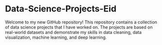 # Data-Science-Projects-Eid
Welcome to my new GitHub repository! This repository contains a collection of data science projects that I have worked on. The projects are based on real-world datasets and demonstrate my skills in data cleaning, data visualization, machine learning, and deep learning.  
